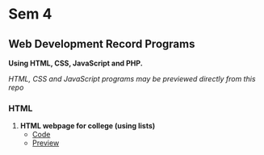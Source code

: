 # Sem 4

## Web Development Record Programs

**Using HTML, CSS, JavaScript and PHP.**

*HTML, CSS and JavaScript programs may be previewed directly from this repo*

### HTML

1. **HTML webpage for college (using lists)**
   - [Code](./web/collegeWeb/index.html)
   - [Preview](https://shonebinu.github.io/collegeCurriculum/sem4/php/timeTable/index.html)
